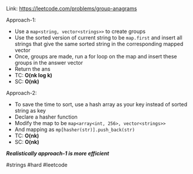 Link: https://leetcode.com/problems/group-anagrams

Approach-1:
- Use a `map<string, vector<strings>>` to create groups
- Use the sorted version of current string to be `map.first` and insert all strings that give the same sorted string in the corresponding mapped vector
- Once, groups are made, run a for loop on the map and insert these groups in the answer vector
- Return the ans
- TC: **O(nk log k)**
- SC: **O(nk)**

Approach-2:
- To save the time to sort, use a hash array as your key instead of sorted string as key
- Declare a hasher function 
- Modify the map to be `map<array<int, 256>, vector<strings>>`
- And mapping as `mp[hasher(str)].push_back(str)`
- TC: **O(nk)**
- SC: **O(nk)**

***Realistically approach-1 is more efficient***

#strings #hard #leetcode 